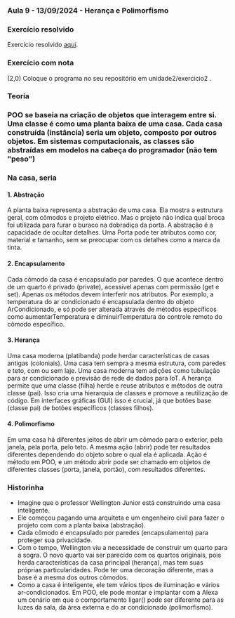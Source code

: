### Aula 9 - 13/09/2024 - Herança e Polimorfismo

### Exercício resolvido

Exercício resolvido [aqui](exercicio2_0.md).

### Exercício com nota

(2,0) Coloque o programa no seu repositório em unidade2/exercicio2 .

### Teoria

### POO se baseia na criação de objetos que interagem entre si. Uma classe é como uma planta baixa de uma casa. Cada casa construída (instância) seria um objeto, composto por outros objetos. Em sistemas computacionais, as classes são abstraídas em modelos na cabeça do programador (não tem "peso")

### Na casa, seria

#### 1. Abstração

A planta baixa representa a abstração de uma casa. Ela mostra a estrutura geral, com cômodos e projeto elétrico. Mas o projeto não indica qual broca foi utilizada para furar o buraco na dobradiça da porta. A abstração é a capacidade de ocultar detalhes. Uma Porta pode ter atributos como cor, material e tamanho, sem se preocupar com os detalhes como a marca da tinta.

#### 2. Encapsulamento

Cada cômodo da casa é encapsulado por paredes. O que acontece dentro de um quarto é privado (private), acessível apenas com permissão (get e set). Apenas os métodos devem interferir nos atributos. Por exemplo, a temperatura do ar condicionado é encapsulada dentro do objeto ArCondicionado, e só pode ser alterada através de métodos específicos como aumentarTemperatura e diminuirTemperatura do controle remoto do cômodo específico.

#### 3. Herança

Uma casa moderna (platibanda) pode herdar características de casas antigas (coloniais). Uma casa tem sempra a mesma estrutura, com paredes e teto, com ou sem laje. Uma casa moderna tem adições como tubulação para ar condicionado e previsão de rede de dados para IoT.
A herança permite que uma classe (filha) herde e reuse atributos e métodos de outra classe (pai). Isso cria uma hierarquia de classes e promove a reutilização de código. Em interfaces gráficas (GUI) isso é crucial, já que botões base (classe pai) de botões específicos (classes filhos).

#### 4. Polimorfismo

Em uma casa há diferentes jeitos de abrir um cômodo para o exterior, pela janela, pela porta, pelo teto. A mesma ação (abrir) pode ter resultados diferentes dependendo do objeto sobre o qual ela é aplicada.
Ação é método em POO, e um método abrir pode ser chamado em objetos de diferentes classes (porta, janela, portão), com resultados diferentes.

### Historinha

- Imagine que o professor Wellington Junior está construindo uma casa inteligente.
- Ele começou pagando uma arquiteta e um engenheiro civil para fazer o projeto com com a planta baixa (abstração).
- Cada cômodo é encapsulado por paredes (encapsulamento) para proteger sua privacidade.
- Com o tempo, Wellington viu a necessidade de construir um quarto para a sogra. O novo quarto vai ser parecido com os quartos originais, pois herda características da casa principal (herança), mas tem suas próprias particularidades. Pode ter uma decoração diferente, mas a base é a mesma dos outros cômodos.
- Como a casa é inteligente, ele tem vários tipos de iluminação e vários ar-condicionados. Em POO, ele pode montar e implantar com a Alexa um cenário em que o comportamento ligar() pode ser diferente para as luzes da sala, da área externa e do ar condicionado (polimorfismo).
